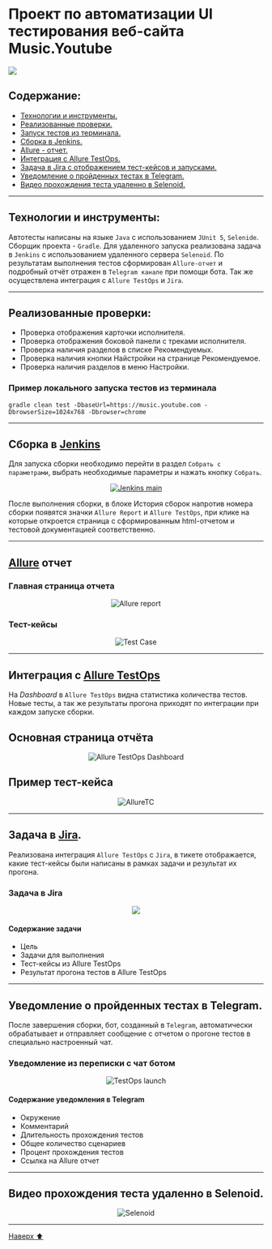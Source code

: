 # Проект по автоматизации UI тестирования веб-сайта Music.Youtube

<img  src="media/YouTubeMusic.png">

## Содержание:

<a id="наверх"></a>

- <a href="#tools"> Технологии и инструменты.</a>
- <a href="#checking"> Реализованные проверки.</a>
- <a href="#console"> Запуск тестов из терминала.</a>
- <a href="#jenkins"> Сборка в Jenkins.</a>
- <a href="#allureReport"> Allure - отчет.</a>
- <a href="#allure"> Интеграция с Allure TestOps.</a>
- <a href="#jira"> Задача в Jira с отображением тест-кейсов и запусками.</a>  
- <a href="#tg"> Уведомление о пройденных тестах в Telegram.</a>
- <a href="#selenoid"> Видео прохождения теста удаленно в Selenoid. </a>

---

<a id="tools"></a>

## Технологии и инструменты:

Автотесты написаны на языке `Java` с использованием `JUnit 5`, `Selenide`. Сборщик проекта - `Gradle`. Для удаленного
запуска реализована задача в `Jenkins` с использованием удаленного сервера `Selenoid`.
По результатам выполнения тестов сформирован `Allure-отчет` и подробный отчёт отражен в `Telegram канале` при помощи
бота. Так же осуществлена интеграция с `Allure TestOps` и `Jira`.

---

<a id="checking"></a>

## Реализованные проверки:

- Проверка отображения карточки исполнителя.
- Проверка отображения боковой панели с треками исполнителя.
- Проверка наличия разделов в списке Рекомендуемых.
- Проверка наличия кнопки Найстройки на странице Рекомендуемое.
- Проверка наличия разделов в меню Настройки.

<a id="console"></a>

### Пример локального запуска тестов из терминала

`gradle clean test -DbaseUrl=https://music.youtube.com -DbrowserSize=1024x768 -Dbrowser=chrome`


---

<a id="jenkins"></a>

## Сборка в <a target="_blank" href="https://jenkins.autotests.cloud/job/VeberUIDiplom/"> Jenkins </a>

Для запуска сборки необходимо перейти в раздел <code>Собрать с параметрами</code>, выбрать необходимые параметры и
нажать кнопку <code>Собрать</code>.
<p align="center">
<a href="https://jenkins.autotests.cloud/job/VeberUIDiplom/"><img src="media/jenkins.png" alt="Jenkins main"/></a>
</p>
После выполнения сборки, в блоке История сборок напротив номера сборки появятся значки <code>Allure Report</code> и <code>Allure TestOps</code>, при клике на которые откроется страница с сформированным html-отчетом и тестовой документацией соответственно.

---
<a id="allureReport"></a>

## [Allure](https://jenkins.autotests.cloud/job/VeberUIDiplom/7/allure/) отчет

### Главная страница отчета

<p align="center">
<img src="media/alluremain.png" alt="Allure report">
</p>

### Тест-кейсы

<p align="center">
<img src="media/alluretsuits.png" alt="Test Case">
</p>

---
<a id="allure"></a>

## Интеграция с <a target="_blank" href="https://allure.autotests.cloud/project/4290/dashboards">Allure TestOps</a>

На *Dashboard* в <code>Allure TestOps</code> видна статистика количества тестов. Новые тесты, а так же результаты
прогона приходят по интеграции при каждом запуске сборки.

## Основная страница отчёта

<p align="center">  
<img title="Allure TestOps Dashboard" src="media/testopsdash.png">  
</p>  

## Пример тест-кейса

<p align="center">
<img title="AllureTC" src="media/testops.png">
</p>

---

<a id="jira"></a>

## Задача в [Jira](https://jira.autotests.cloud/projects/HOMEWORK/issues/HOMEWORK-1266).

Реализована интеграция <code>Allure TestOps</code> с <code>Jira</code>, в тикете отображается, какие тест-кейсы были
написаны в рамках задачи и результат их прогона.

### Задача в Jira

<p align="center">
<img src="media/jira.png">
</p>

#### Содержание задачи

- Цель
- Задачи для выполнения
- Тест-кейсы из Allure TestOps
- Результат прогона тестов в Allure TestOps

---

<a id="tg"></a>

## Уведомление о пройденных тестах в Telegram.

После завершения сборки, бот, созданный в <code>Telegram</code>, автоматически обрабатывает и отправляет сообщение с
отчетом
о прогоне тестов в специально настроенный чат.

### Уведомление из переписки с чат ботом

<p align="center">
<img src="media/tg.png" alt="TestOps launch">
</p>

#### Содержание уведомления в Telegram

- Окружение
- Комментарий
- Длительность прохождения тестов
- Общее количество сценариев
- Процент прохождения тестов
- Ссылка на Allure отчет

---

<a id="selenoid"></a>

## Видео прохождения теста удаленно в Selenoid.

<p align="center">
<img src="media/selenide.gif" alt="Selenoid">
</p>

---

[Наверх ⬆](#наверх)